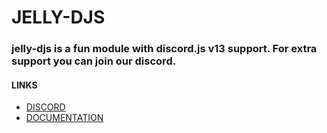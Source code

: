 # JELLY-DJS 

### jelly-djs is a fun module with discord.js v13 support. For extra support you can join our discord.

#### LINKS


- [DISCORD](https://discord.gg/YhpFXWwh7F)
- [DOCUMENTATION](https://jelly.js.org)



